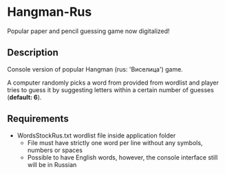 # Hangman-Rus
Popular paper and pencil guessing game now digitalized!

## Description
Console version of popular Hangman (rus: 'Виселица') game. 

A computer randomly picks a word from provided from wordlist and player tries to guess it by suggesting letters within a certain number of guesses (**default: 6**).

## Requirements
- WordsStockRus.txt wordlist file inside application folder
  -  File must have strictly one word per line without any symbols, numbers or spaces
  -  Possible to have English words, however, the console interface still will be in Russian
